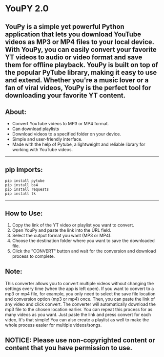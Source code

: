 # YouPY 2.0
YouPy is a simple yet powerful Python application that lets you download YouTube videos as MP3 or MP4 files to your local device. With YouPy, you can easily convert your favorite YT videos to audio or video format and save them for offline playback. YouPy is built on top of the popular PyTube library, making it easy to use and extend. Whether you're a music lover or a fan of viral videos, YouPy is the perfect tool for downloading your favorite YT content.
---
## **About:**
   - Convert YouTube videos to MP3 or MP4 format.
   -  Can download playlists
   - Download videos to a specified folder on your device.
   - Simple and user-friendly interface.
   - Made with the help of Pytube, a lightweight and reliable library for working with YouTube videos.
---
## **pip imports:**
```
pip install pytube
pip install bs4
pip install requests
pip install tk
```
---
## **How to Use:**
   1. Copy the link of the YT video or playlist you want to convert.
   2. Open YouPy and paste the link into the URL field.
   3. Select the output format you want (MP3 or MP4).
   4. Choose the destination folder where you want to save the downloaded file.
   5. Click the "CONVERT" button and wait for the conversion and download process to complete.

## **Note:**
This converter allows you to convert multiple videos without changing the settings every time (when the app is left open). If you want to convert to a mp3 or mp4 file, for example, you only need to select the save file location and conversion option (mp3 or mp4) once. Then, you can paste the link of any video and click convert. The converter will automatically download the mp3 file to the chosen location earlier. You can repeat this process for as many videos as you want. Just paste the link and press convert for each video, It's that simple! You can also create a playlist as well to make the whole process easier for multiple videos/songs.

## NOTICE: Please use non-copyrighted content or content that you have permission to use. 
